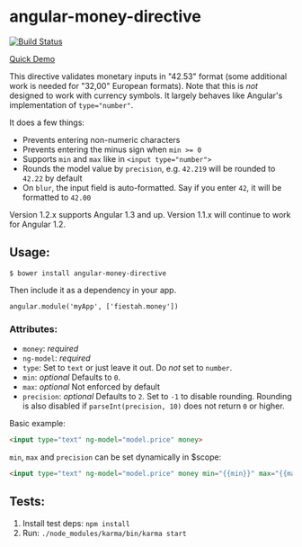 # angular-money-directive

[![Build Status](http://img.shields.io/travis/fiestah/angular-money-directive.svg)](http://travis-ci.org/fiestah/angular-money-directive)

[Quick Demo](https://fiestah.github.io/angular-money-directive/)

This directive validates monetary inputs in "42.53" format (some additional work is needed for "32,00" European formats). Note that this is _not_ designed to work with currency symbols. It largely behaves like Angular's implementation of `type="number"`.

It does a few things:

- Prevents entering non-numeric characters
- Prevents entering the minus sign when `min >= 0`
- Supports `min` and `max` like in `<input type="number">`
- Rounds the model value by `precision`, e.g. `42.219` will be rounded to `42.22` by default
- On `blur`, the input field is auto-formatted. Say if you enter `42`, it will be formatted to `42.00`

Version 1.2.x supports Angular 1.3 and up. Version 1.1.x will continue to work for Angular 1.2.


## Usage:

```
$ bower install angular-money-directive
```

Then include it as a dependency in your app.
```
angular.module('myApp', ['fiestah.money'])
```

### Attributes:

- `money`: _required_
- `ng-model`: _required_
- `type`: Set to `text` or just leave it out. Do _not_ set to `number`.
- `min`: _optional_ Defaults to `0`.
- `max`: _optional_ Not enforced by default
- `precision`: _optional_ Defaults to `2`. Set to `-1` to disable rounding. Rounding is also disabled if `parseInt(precision, 10)` does not return `0` or higher.

Basic example:

``` html
<input type="text" ng-model="model.price" money>
```

`min`, `max` and `precision` can be set dynamically in $scope:

``` html
<input type="text" ng-model="model.price" money min="{{min}}" max="{{max}}" precision="{{precision}}">
```

## Tests:

1. Install test deps: `npm install`
1. Run: `./node_modules/karma/bin/karma start`
